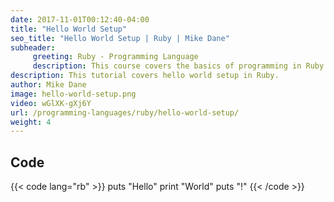 ```yaml
---
date: 2017-11-01T00:12:40-04:00
title: "Hello World Setup"
seo_title: "Hello World Setup | Ruby | Mike Dane"
subheader:
     greeting: Ruby - Programming Language
     description: This course covers the basics of programming in Ruby. Work your way through the videos and we'll teach you everything you need to know to start your programming journey!
description: This tutorial covers hello world setup in Ruby.
author: Mike Dane
image: hello-world-setup.png
video: wGlXK-gXj6Y
url: /programming-languages/ruby/hello-world-setup/
weight: 4
---
```


## Code

{{< code lang="rb" >}}
puts "Hello"
print "World"
puts "!"
{{< /code >}}